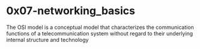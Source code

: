 # 0x07-networking_basics
The OSI model is a conceptual model that characterizes the communication functions of a telecommunication system without regard to their underlying internal structure and technology
